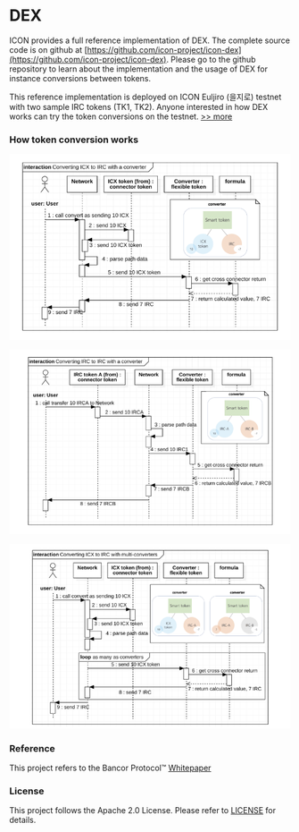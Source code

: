 # DEX

ICON provides a full reference implementation of DEX. The complete source code is on github at [https://github.com/icon-project/icon-dex](https://github.com/icon-project/icon-dex). Please go to the github repository to learn about the implementation and the usage of DEX for instance conversions between tokens.

This reference implementation is deployed on ICON Euljiro \(을지로\) testnet with two sample IRC tokens \(TK1, TK2\). Anyone interested in how DEX works can try the token conversions on the testnet. [&gt;&gt; more](https://github.com/icon-project/icon-dex#samples-for-testnet-euljiro)

### How token conversion works

![](../../.gitbook/assets/fbfbef0-1.png)

![](../../.gitbook/assets/a921b71-2.png)

![](../../.gitbook/assets/6491b01-3.png)

### Reference

This project refers to the Bancor Protocol™ [Whitepaper](https://www.bancor.network/whitepaper)

### License

This project follows the Apache 2.0 License. Please refer to [LICENSE](https://www.apache.org/licenses/LICENSE-2.0) for details.

